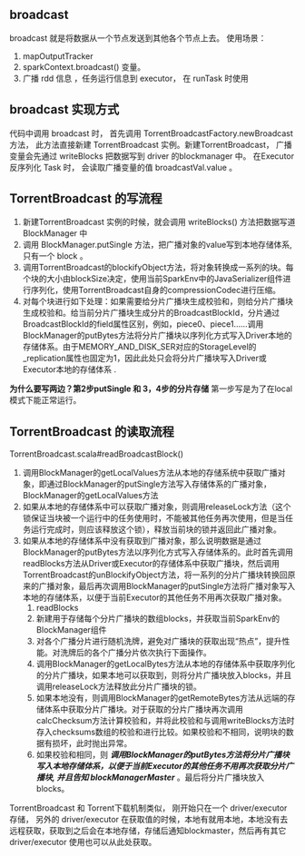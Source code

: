 ## broadcast
broadcast 就是将数据从一个节点发送到其他各个节点上去。
使用场景：
1. mapOutputTracker 
2. sparkContext.broadcast() 变量。
3. 广播 rdd 信息 ，任务运行信息到 executor， 在 runTask 时使用


## broadcast 实现方式

代码中调用 broadcast 时， 首先调用 TorrentBroadcastFactory.newBroadcast 方法， 此方法直接新建 TorrentBroadcast 实例。新建TorrentBroadcast， 广播变量会先通过 writeBlocks 把数据写到 driver 的blockmanager 中。 在Executor 反序列化 Task 时， 会读取广播变量的值 broadcastVal.value 。


## TorrentBroadcast 的写流程 
1. 新建TorrentBroadcast 实例的时候，就会调用 writeBlocks() 方法把数据写道 BlockManager 中
2. 调用 BlockManager.putSingle 方法，把广播对象的value写到本地存储体系, 只有一个 block 。 
3. 调用TorrentBroadcast的blockifyObject方法，将对象转换成一系列的块。每个块的大小由blockSize决定，使用当前SparkEnv中的JavaSerializer组件进行序列化，使用TorrentBroadcast自身的compressionCodec进行压缩。
4. 对每个块进行如下处理：如果需要给分片广播块生成校验和，则给分片广播块生成校验和。给当前分片广播块生成分片的BroadcastBlockId，分片通过BroadcastBlockId的field属性区别，例如，piece0、piece1……调用BlockManager的putBytes方法将分片广播块以序列化方式写入Driver本地的存储体系。由于MEMORY_AND_DISK_SER对应的StorageLevel的_replication属性也固定为1，因此此处只会将分片广播块写入Driver或Executor本地的存储体系 .

**为什么要写两边？第2步putSingle 和 3，4步的分片存储**
第一步写是为了在local模式下能正常运行。

## TorrentBroadcast 的读取流程 
TorrentBroadcast.scala#readBroadcastBlock()
1. 调用BlockManager的getLocalValues方法从本地的存储系统中获取广播对象，即通过BlockManager的putSingle方法写入存储体系的广播对象，BlockManager的getLocalValues方法
2. 如果从本地的存储体系中可以获取广播对象，则调用releaseLock方法（这个锁保证当块被一个运行中的任务使用时，不能被其他任务再次使用，但是当任务运行完成时，则应该释放这个锁），释放当前块的锁并返回此广播对象。
3. 如果从本地的存储体系中没有获取到广播对象，那么说明数据是通过BlockManager的putBytes方法以序列化方式写入存储体系的。此时首先调用readBlocks方法从Driver或Executor的存储体系中获取广播块，然后调用TorrentBroadcast的unBlockifyObject方法，将一系列的分片广播块转换回原来的广播对象，最后再次调用BlockManager的putSingle方法将广播对象写入本地的存储体系，以便于当前Executor的其他任务不用再次获取广播对象。
   1. readBlocks
   2. 新建用于存储每个分片广播块的数组blocks，并获取当前SparkEnv的BlockManager组件
   3. 对各个广播分片进行随机洗牌，避免对广播块的获取出现“热点”，提升性能。对洗牌后的各个广播分片依次执行下面操作。
   4. 调用BlockManager的getLocalBytes方法从本地的存储体系中获取序列化的分片广播块，如果本地可以获取到，则将分片广播块放入blocks，并且调用releaseLock方法释放此分片广播块的锁。
   5. 如果本地没有，则调用BlockManager的getRemoteBytes方法从远端的存储体系中获取分片广播块。对于获取的分片广播块再次调用calcChecksum方法计算校验和，并将此校验和与调用writeBlocks方法时存入checksums数组的校验和进行比较。如果校验和不相同，说明块的数据有损坏，此时抛出异常。
   6. 如果校验和相同，则 ***调用BlockManager的putBytes方法将分片广播块写入本地存储体系，以便于当前Executor的其他任务不用再次获取分片广播块, 并且告知 blockManagerMaster*** 。最后将分片广播块放入blocks。

TorrentBroadcast 和 Torrent下载机制类似， 刚开始只在一个 driver/executor 存储， 另外的 driver/executor 在获取值的时候，本地有就用本地，本地没有去远程获取，获取到之后会在本地存储，存储后通知blockmaster，然后再有其它 driver/executor 使用也可以从此处获取。